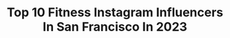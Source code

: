 ---
title: Top 10 Fitness Instagram Influencers In San Francisco In 2023
description: >-
  Find top fitness Instagram influencers in San Francisco in 2023. Most popular hashtags: #sanfrancisco #fitness #miami #fitnessjourney.
platform: Instagram
hits: 85
text_top: Analyze the best Instagram accounts on inBeat.
text_bottom: Our platform has 85 Instagram influencers like this in San Francisco, United States for you to collaborate.
profiles:
  - username: "healthymoodsf"
    fullname: >-
      L Y A N A ♡
    bio: >-
      Circassian | real food easy recipes made with simple ingredients | wife | mama to Aysha and Safiya | fitness enthusiast 📍San Francisco - Bentonville
    location: "United States"
    followers: 179350
    engagement: 119
    commentsToLikes: 0.055172
    id: ck0ueayzil1kl0i19bugxsruj
    verified: false
    hashtags: "#nationalavocadoday, #avocado, #colorado, #bhsimplicity"
  - username: "babybu9"
    fullname: >-
      Babybug
    bio: >-
      I Love chocolate chip cookies and Milk🐞 #10YearOld #Female #Boxer #JrOlympicDreamer #StudentAthlete #SF #BoxingIsLife #escobarboxing #GoldMedals🐘🐘🐘🇼🇸
    location: "United States"
    followers: 17761
    engagement: 936
    commentsToLikes: 0.048393
    id: ck0ub8gv5dzb30i19utladh4y
    verified: false
    hashtags: "#escobarboxing, #health, #discipline, #mitts"
  - username: "klw_fitnesss"
    fullname: >-
      Kelli Ward, RN, BSN
    bio: >-
      💪🏼 Fit-ish 💉 ICU Travel Nurse 📍AVL ➡️ ATL ➡️ MIA ➡️ SFO DAS Labs’ BRAND AMBASSADOR / KLW20 @banditathletics / KLW20
    location: "United States"
    followers: 5388
    engagement: 1313
    commentsToLikes: 0.147134
    id: ckapb4m4eyjuq0i78ba9jdp98
    verified: false
    hashtags: "#travelnurse, #ootd, #fitnesssfmarin, #wodoftheday"
  - username: "huel_oliveira"
    fullname: >-
      huel
    bio: >-
      Living and learning!
    location: "United States"
    followers: 219246
    engagement: 70
    commentsToLikes: 0.016570
    id: ck5hk3mvhhq9z0i11kc1hfool
    verified: false
    hashtags: "#tbt, #male, #huel, #enjoylife"
  - username: "vanessao_sf"
    fullname: >-
      Vanessa Ouellette ❤️
    bio: >-
      📍SF 🏋🏼‍♀️⛷🌯☕️🥃 Senior Instructor Barry's Bootcamp 💌Devotedfitsf@gmail.com #deVOtedfitsf
    location: "United States"
    followers: 2720
    engagement: 696
    commentsToLikes: 0.114704
    id: ck8t07hy0r2w00j78uc1e8xe8
    verified: false
    hashtags: "#dogsofinstagram, #dogmom, #puppylove, #happy"
  - username: "cryssaboo"
    fullname: >-
      Cryssa 🌺🐉
    bio: >-
      Mandalorian ABG 💜💙👾🎮 ⚕️🔫🏋🏽‍♀️🥊🤍💚
    location: "United States"
    followers: 15647
    engagement: 664
    commentsToLikes: 0.022248
    id: ck5chej43qmhq0i1149b8h4xm
    verified: false
    hashtags: "#tactical, #muaythai, #crossfit, #bobafett"
  - username: "rjarevalo"
    fullname: >-
      RENÉ ARÉVALO
    bio: >-
      Instagram @rene_arevalo_ .Digital Graphic Designer Engineer from Sonora. Photography, Art, Nudes & Body Paint!
    location: "United States"
    followers: 8200
    engagement: 597
    commentsToLikes: 0.019740
    id: ck5zq9fnpu6p50i14nr69q03k
    verified: false
    hashtags: "#sanfrancisco, #handsome, #model, #man"
  - username: "acausi"
    fullname: >-
      Anthony Causi
    bio: >-
      Sports / Portrait / Food Canon New York
    location: "United States"
    followers: 19705
    engagement: 1177
    commentsToLikes: 0.027676
    id: ck5qcqwt8rwo00i11jqj2kaoa
    verified: false
    hashtags: "#kansascitychiefs, #springtraining, #la, #champions"
  - username: "kel.sey.brooke"
    fullname: >-
      Kelsey Brooke
    bio: >-
      
    location: "United States"
    followers: 3753
    engagement: 539
    commentsToLikes: 0.053338
    id: ck8t3g4nf34fq0j78bcyy9jbk
    verified: false
    hashtags: "#portraits, #fitfam, #girlswhodeadlift, #alphaleteathletics"
  - username: "blaselias"
    fullname: >-
      Blas Elias
    bio: >-
      Drummer for the Trans Siberian Orchestra, Slaughter, Raiding the Rock Vault and Burning Rain.
    location: "United States"
    followers: 8372
    engagement: 1189
    commentsToLikes: 0.044409
    id: ck600u8zzea3n0i14lg5d151r
    verified: false
    hashtags: "#transsiberianorchestra, #rolanddrums, #drums, #dwdrums"
---